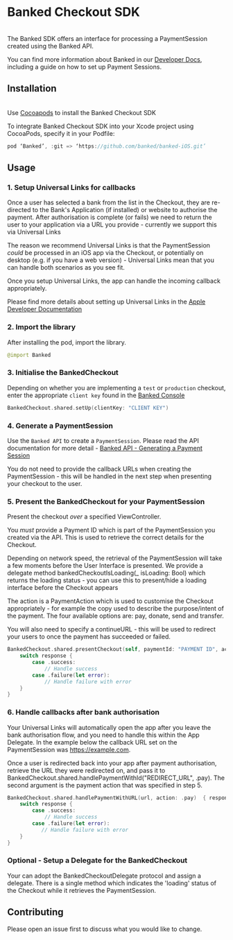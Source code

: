 # Banked Checkout SDK
\
The Banked SDK offers an interface for processing a PaymentSession created using the Banked API.

You can find more information about Banked in our [Developer Docs](https://developer.banked.com/docs/introduction), including a guide on how to set up Payment Sessions.

## Installation
\
Use [Cocoapods](https://cocoapods.org/) to install the Banked Checkout SDK

To integrate Banked Checkout SDK into your Xcode project using CocoaPods, specify it in your Podfile:

```swift
pod ‘Banked’, :git => ‘https://github.com/banked/banked-iOS.git’
```

## Usage

### 1. Setup Universal Links for callbacks

Once a user has selected a bank from the list in the Checkout, they are re-directed to the Bank's Application (if installed) or website to authorise the payment. After authorisation is complete (or fails) we need to return the user to your application via a URL you provide - currently we support this via Universal Links

The reason we recommend Universal Links is that the PaymentSession _could_ be processed in an iOS app via the Checkout, or potentially on desktop (e.g. if you have a web version) - Universal Links mean that you can handle both scenarios as you see fit.

Once you setup Universal Links, the app can handle the incoming callback appropriately.

Please find more details about setting up Universal Links in the [Apple Developer Documentation](https://developer.apple.com/documentation/uikit/inter-process_communication/allowing_apps_and_websites_to_link_to_your_content) 


### 2. Import the library

After installing the pod, import the library.

```swift
@import Banked
```

### 3. Initialise the BankedCheckout

Depending on whether you are implementing a `test` or `production` checkout, enter the appropriate `client key` found in the [Banked Console](https://console.banked.com/client_keys)

```swift
BankedCheckout.shared.setUp(clientKey: "CLIENT KEY")
```

### 4. Generate a PaymentSession

Use the `Banked API` to create a `PaymentSession`. Please read the API documentation for more detail - [Banked API - Generating a Payment Session](https://developer.banked.com/docs/getting-started#3-generate-a-payment-session)

You do not need to provide the callback URLs when creating the PaymentSession - this will be handled in the next step when presenting your checkout to the user. 

### 5. Present the BankedCheckout for your PaymentSession

Present the checkout *over* a specified ViewController. 

You *must* provide a Payment ID which is part of the PaymentSession you created via the API. This is used to retrieve the correct details for the Checkout.

Depending on network speed, the retrieval of the PaymentSession will take a few moments before the User Interface is presented. We provide a delegate method bankedCheckoutIsLoading(_ isLoading: Bool) which returns the loading status - you can use this to present/hide a loading interface before the Checkout appears

The action is a PaymentAction which is used to customise the Checkout appropriately - for example the copy used to describe the purpose/intent of the payment. The four available options are: pay, donate, send and transfer.

You will also need to specify a continueURL - this will be used to redirect your users to once the payment has succeeded or failed.

```swift
BankedCheckout.shared.presentCheckout(self, paymentId: "PAYMENT ID", action: .pay, continueURL: "example.com"){ (response) in
    switch response {
        case .success:
            // Handle success
        case .failure(let error):
            // Handle failure with error
    }
}
```

### 6. Handle callbacks after bank authorisation

Your Universal Links will automatically open the app after you leave the bank authorisation flow, and you need to handle this within the App Delegate. In the example below the callback URL set on the PaymentSession was https://example.com.

Once a user is redirected back into your app after payment authorisation, retrieve the URL they were redirected on, and pass it to BankedCheckout.shared.handlePaymentWithId("REDIRECT_URL", .pay). The second argument is the payment action that was specified in step 5.

```swift
BankedCheckout.shared.handlePaymentWithURL(url, action: .pay)  { response in
    switch response {
        case .success:
            // Handle success
        case .failure(let error):
           // Handle failure with error
    }
}
```

### Optional - Setup a Delegate for the BankedCheckout

Your can adopt the BankedCheckoutDelegate protocol and assign a delegate. There is a single method which indicates the 'loading' status of the Checkout while it retrieves the PaymentSession. 

## Contributing
Please open an issue first to discuss what you would like to change.
